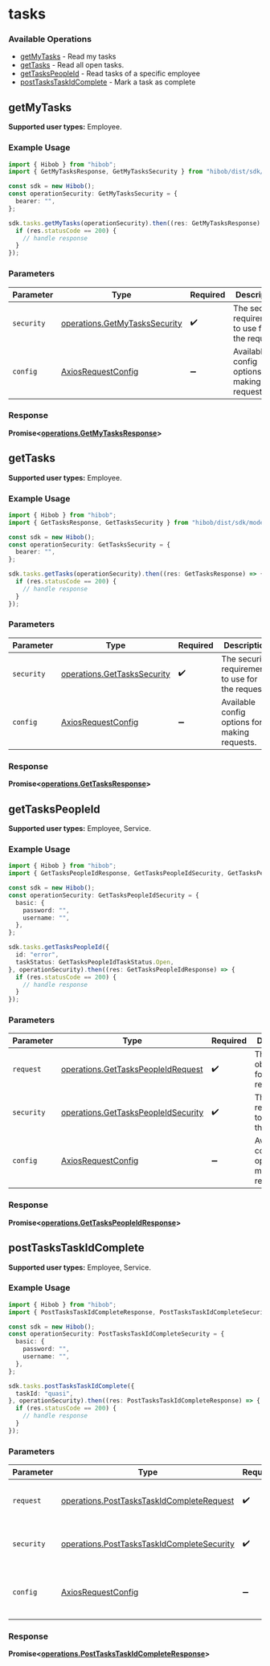 # tasks

### Available Operations

* [getMyTasks](#getmytasks) - Read my tasks
* [getTasks](#gettasks) - Read all open tasks.
* [getTasksPeopleId](#gettaskspeopleid) - Read tasks of a specific employee 
* [postTasksTaskIdComplete](#posttaskstaskidcomplete) - Mark a task as complete

## getMyTasks

<b>Supported user types:</b> Employee.

### Example Usage

```typescript
import { Hibob } from "hibob";
import { GetMyTasksResponse, GetMyTasksSecurity } from "hibob/dist/sdk/models/operations";

const sdk = new Hibob();
const operationSecurity: GetMyTasksSecurity = {
  bearer: "",
};

sdk.tasks.getMyTasks(operationSecurity).then((res: GetMyTasksResponse) => {
  if (res.statusCode == 200) {
    // handle response
  }
});
```

### Parameters

| Parameter                                                                      | Type                                                                           | Required                                                                       | Description                                                                    |
| ------------------------------------------------------------------------------ | ------------------------------------------------------------------------------ | ------------------------------------------------------------------------------ | ------------------------------------------------------------------------------ |
| `security`                                                                     | [operations.GetMyTasksSecurity](../../models/operations/getmytaskssecurity.md) | :heavy_check_mark:                                                             | The security requirements to use for the request.                              |
| `config`                                                                       | [AxiosRequestConfig](https://axios-http.com/docs/req_config)                   | :heavy_minus_sign:                                                             | Available config options for making requests.                                  |


### Response

**Promise<[operations.GetMyTasksResponse](../../models/operations/getmytasksresponse.md)>**


## getTasks

<b>Supported user types:</b> Employee.

### Example Usage

```typescript
import { Hibob } from "hibob";
import { GetTasksResponse, GetTasksSecurity } from "hibob/dist/sdk/models/operations";

const sdk = new Hibob();
const operationSecurity: GetTasksSecurity = {
  bearer: "",
};

sdk.tasks.getTasks(operationSecurity).then((res: GetTasksResponse) => {
  if (res.statusCode == 200) {
    // handle response
  }
});
```

### Parameters

| Parameter                                                                  | Type                                                                       | Required                                                                   | Description                                                                |
| -------------------------------------------------------------------------- | -------------------------------------------------------------------------- | -------------------------------------------------------------------------- | -------------------------------------------------------------------------- |
| `security`                                                                 | [operations.GetTasksSecurity](../../models/operations/gettaskssecurity.md) | :heavy_check_mark:                                                         | The security requirements to use for the request.                          |
| `config`                                                                   | [AxiosRequestConfig](https://axios-http.com/docs/req_config)               | :heavy_minus_sign:                                                         | Available config options for making requests.                              |


### Response

**Promise<[operations.GetTasksResponse](../../models/operations/gettasksresponse.md)>**


## getTasksPeopleId

<b>Supported user types:</b> Employee, Service.

### Example Usage

```typescript
import { Hibob } from "hibob";
import { GetTasksPeopleIdResponse, GetTasksPeopleIdSecurity, GetTasksPeopleIdTaskStatus } from "hibob/dist/sdk/models/operations";

const sdk = new Hibob();
const operationSecurity: GetTasksPeopleIdSecurity = {
  basic: {
    password: "",
    username: "",
  },
};

sdk.tasks.getTasksPeopleId({
  id: "error",
  taskStatus: GetTasksPeopleIdTaskStatus.Open,
}, operationSecurity).then((res: GetTasksPeopleIdResponse) => {
  if (res.statusCode == 200) {
    // handle response
  }
});
```

### Parameters

| Parameter                                                                                  | Type                                                                                       | Required                                                                                   | Description                                                                                |
| ------------------------------------------------------------------------------------------ | ------------------------------------------------------------------------------------------ | ------------------------------------------------------------------------------------------ | ------------------------------------------------------------------------------------------ |
| `request`                                                                                  | [operations.GetTasksPeopleIdRequest](../../models/operations/gettaskspeopleidrequest.md)   | :heavy_check_mark:                                                                         | The request object to use for the request.                                                 |
| `security`                                                                                 | [operations.GetTasksPeopleIdSecurity](../../models/operations/gettaskspeopleidsecurity.md) | :heavy_check_mark:                                                                         | The security requirements to use for the request.                                          |
| `config`                                                                                   | [AxiosRequestConfig](https://axios-http.com/docs/req_config)                               | :heavy_minus_sign:                                                                         | Available config options for making requests.                                              |


### Response

**Promise<[operations.GetTasksPeopleIdResponse](../../models/operations/gettaskspeopleidresponse.md)>**


## postTasksTaskIdComplete

<b>Supported user types:</b> Employee, Service.

### Example Usage

```typescript
import { Hibob } from "hibob";
import { PostTasksTaskIdCompleteResponse, PostTasksTaskIdCompleteSecurity } from "hibob/dist/sdk/models/operations";

const sdk = new Hibob();
const operationSecurity: PostTasksTaskIdCompleteSecurity = {
  basic: {
    password: "",
    username: "",
  },
};

sdk.tasks.postTasksTaskIdComplete({
  taskId: "quasi",
}, operationSecurity).then((res: PostTasksTaskIdCompleteResponse) => {
  if (res.statusCode == 200) {
    // handle response
  }
});
```

### Parameters

| Parameter                                                                                                | Type                                                                                                     | Required                                                                                                 | Description                                                                                              |
| -------------------------------------------------------------------------------------------------------- | -------------------------------------------------------------------------------------------------------- | -------------------------------------------------------------------------------------------------------- | -------------------------------------------------------------------------------------------------------- |
| `request`                                                                                                | [operations.PostTasksTaskIdCompleteRequest](../../models/operations/posttaskstaskidcompleterequest.md)   | :heavy_check_mark:                                                                                       | The request object to use for the request.                                                               |
| `security`                                                                                               | [operations.PostTasksTaskIdCompleteSecurity](../../models/operations/posttaskstaskidcompletesecurity.md) | :heavy_check_mark:                                                                                       | The security requirements to use for the request.                                                        |
| `config`                                                                                                 | [AxiosRequestConfig](https://axios-http.com/docs/req_config)                                             | :heavy_minus_sign:                                                                                       | Available config options for making requests.                                                            |


### Response

**Promise<[operations.PostTasksTaskIdCompleteResponse](../../models/operations/posttaskstaskidcompleteresponse.md)>**

